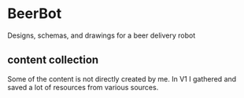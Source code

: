 # BeerBot
Designs, schemas, and drawings for a beer delivery robot

## content collection
Some of the content is not directly created by me. In V1 I gathered and saved a lot of resources from various sources.
